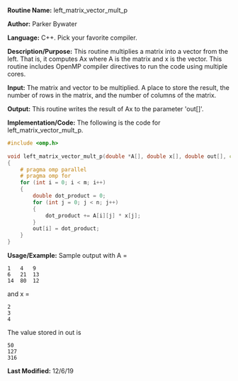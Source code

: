 **Routine Name:** left\_matrix\_vector\_mult\_p

**Author:** Parker Bywater

**Language:** C++. Pick your favorite compiler.  

**Description/Purpose:** This routine multiplies a matrix into a vector from the left. That is, it computes Ax
where A is the matrix and x is the vector. This routine includes OpenMP compiler directives to run the code 
using multiple cores.  

**Input:** The matrix and vector to be multiplied. A place to store the result, the number of rows in 
the matrix, and the number of columns of the matrix.  
 
**Output:** This routine writes the result of Ax to the parameter 'out[]'.  

**Implementation/Code:** The following is the code for left\_matrix\_vector\_mult\_p.
   
```C++
#include <omp.h>
 
void left_matrix_vector_mult_p(double *A[], double x[], double out[], const int m, const int n)
{ 
    # pragma omp parallel 
    # pragma omp for
    for (int i = 0; i < m; i++)
    {
        double dot_product = 0; 
        for (int j = 0; j < n; j++)
        {
            dot_product += A[i][j] * x[j];
        }
        out[i] = dot_product; 
    }    
}
```

**Usage/Example:** Sample output with A =   

    1   4   9
    6   21  13
    14  80  12

and x = 
    
    2
    3 
    4

The value stored in out is  
    
    50
    127
    316

**Last Modified:** 12/6/19 
